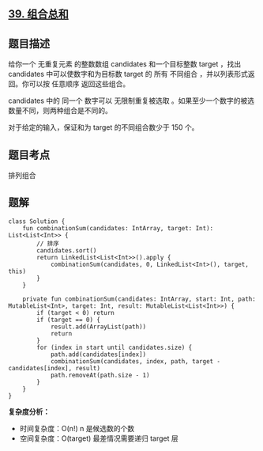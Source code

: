 ## [39. 组合总和](https://leetcode.cn/problems/combination-sum/description/)

## 题目描述

给你一个 无重复元素 的整数数组 candidates 和一个目标整数 target ，找出 candidates 中可以使数字和为目标数 target 的 所有 不同组合 ，并以列表形式返回。你可以按 任意顺序 返回这些组合。

candidates 中的 同一个 数字可以 无限制重复被选取 。如果至少一个数字的被选数量不同，则两种组合是不同的。 

对于给定的输入，保证和为 target 的不同组合数少于 150 个。

## 题目考点

排列组合

## 题解
 
```
class Solution {
    fun combinationSum(candidates: IntArray, target: Int): List<List<Int>> {
        // 排序
        candidates.sort()
        return LinkedList<List<Int>>().apply {
            combinationSum(candidates, 0, LinkedList<Int>(), target, this)
        }
    }

    private fun combinationSum(candidates: IntArray, start: Int, path: MutableList<Int>, target: Int, result: MutableList<List<Int>>) {
        if (target < 0) return
        if (target == 0) {
            result.add(ArrayList(path))
            return
        }
        for (index in start until candidates.size) {
            path.add(candidates[index])
            combinationSum(candidates, index, path, target - candidates[index], result)
            path.removeAt(path.size - 1)
        }
    }
}
```

**复杂度分析：**

- 时间复杂度：O(n!) n 是候选数的个数
- 空间复杂度：O(target) 最差情况需要递归 target 层 
